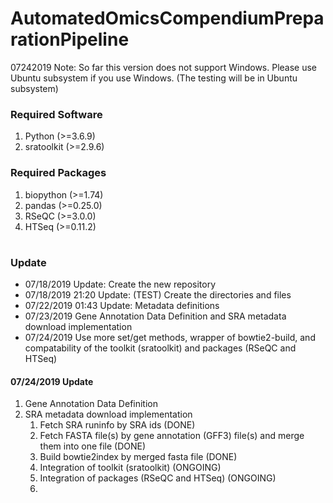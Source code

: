 
# AutomatedOmicsCompendiumPreparationPipeline
07242019 Note: So far this version does not support Windows. Please use Ubuntu subsystem if you use Windows. (The testing will be in Ubuntu subsystem)


<h3>Required Software</h3>
<ol>
<li>Python (>=3.6.9)</li>
<li>sratoolkit (>=2.9.6) </li>
</ol>

<h3>Required Packages</h3>
<ol>
<li>biopython (>=1.74)</li>
<li>pandas (>=0.25.0)</li>
<li>RSeQC (>=3.0.0)</li>
<li>HTSeq (>=0.11.2) </li>
</ol>


#
<h3>Update</h3>
<ul>
<li>07/18/2019 Update: Create the new repository</li>
<li>07/18/2019 21:20 Update: (TEST) Create the directories and files</li>
<li>07/22/2019 01:43 Update: Metadata definitions</li>
<li>07/23/2019 Gene Annotation Data Definition and SRA metadata download implementation</li>
<li>07/24/2019 Use more set/get methods, wrapper of bowtie2-build, and compatability of the toolkit (sratoolkit) and packages (RSeQC and HTSeq)
</ul>



<h4>07/24/2019 Update</h4>
<ol>
<li>Gene Annotation Data Definition</li>
<li>SRA metadata download implementation<br>
    <ol>
    <li>Fetch SRA runinfo by SRA ids (DONE)</li>
    <li>Fetch FASTA file(s) by gene annotation (GFF3) file(s) and merge them into one file (DONE)</li>
    <li>Build bowtie2index by merged fasta file (DONE)</li>
    <li>Integration of toolkit (sratoolkit) (ONGOING) </li>
    <li>Integration of packages (RSeQC and HTSeq) (ONGOING) </li>
    <li></li>
    </ol>
</ol>